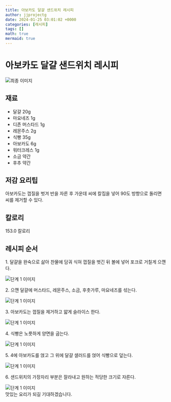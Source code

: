 ```yaml
---
title: 아보카도 달걀 샌드위치 레시피
author: jjprojectg
date: 2024-01-25 03:01:02 +0000
categories: [레시피]
tags: []
math: true
mermaid: true
---
```

<meta name="og:type" content="website"/>
<meta charset="UTF-8"/>
<div class="header">
  <h1>아보카도 달걀 샌드위치 레시피</h1>
</div>

<div class="container my-4">
  <div class="row">
    <div class="col-12 col-md-6">
      <div class="recipe-image">
        <img src="http://www.foodsafetykorea.go.kr/uploadimg/20141117/20141117053706_1416213426888.jpg" class="step-image" alt="최종 이미지"/>
      </div>
    </div>
    <div class="col-12 col-md-6">
      <div class="ingredients">
        <h2>재료</h2>
        <ul class="card">
          <li> 달걀 20g </li>
          <li>  마요네즈 1g </li>
          <li>  디존 머스타드 1g </li>
          <li>  레몬주스 2g </li>
          <li>  식빵 35g </li>
          <li>  아보카도 6g </li>
          <li>  워터크레스 1g </li>
          <li>  소금 약간 </li>
          <li>  후추 약간 </li>
</ul>
      </div>
    </div>
    <div class="col-12 col-md-6">
      <div class="ingredients">
        <h2>저감 요리팁</h2>
        <div class="card"> 
          <p>
            아보카도는 껍질을 벗겨 반을 자른 후 가운데 씨에 칼집을 넣어 90도 방향으로 돌리면 씨를 제거할 수 있다.
          </p>
        </div>
      </div>
      <div class="ingredients">
        <h2>칼로리</h2>
        <div class="card"> 
          <p>
            153.0 칼로리
          </p>
        </div>
      </div>
    </div>
  </div>

  <h2 class="my-4">레시피 순서</h2>
  <div class="card recipe-card">
    <div class="card-body recipe-step">
      <p class="card-text step-description">1. 달걀을 완숙으로 삶아 찬물에 담궈 식혀 껍질을 벗긴 뒤 볼에 넣어 포크로 거칠게 으깬다.</p>
      <img src="http://www.foodsafetykorea.go.kr/uploadimg/cook/974-1.jpg" alt="단계 1 이미지" class="step-image"/>
    </div>
  </div>
  <div class="card recipe-card">
    <div class="card-body recipe-step">
      <p class="card-text step-description">2. 으깬 달걀에 머스타드, 레몬주스, 소금, 후춧가루, 마요네즈를 섞는다.</p>
      <img src="http://www.foodsafetykorea.go.kr/uploadimg/cook/974-2.jpg" alt="단계 1 이미지" class="step-image"/>
    </div>
  </div>
  <div class="card recipe-card">
    <div class="card-body recipe-step">
      <p class="card-text step-description">3. 아보카도는 껍질을 제거하고 얇게 슬라이스 한다.</p>
      <img src="http://www.foodsafetykorea.go.kr/uploadimg/cook/974-3.jpg" alt="단계 1 이미지" class="step-image"/>
    </div>
  </div>
  <div class="card recipe-card">
    <div class="card-body recipe-step">
      <p class="card-text step-description">4. 식빵은 노릇하게 양면을 굽는다.</p>
      <img src="http://www.foodsafetykorea.go.kr/uploadimg/cook/974-4.jpg" alt="단계 1 이미지" class="step-image"/>
    </div>
  </div>
  <div class="card recipe-card">
    <div class="card-body recipe-step">
      <p class="card-text step-description">5. 4에 아보카도를 얹고 그 위에 달걀 샐러드를 얹어 식빵으로 덮는다.</p>
      <img src="http://www.foodsafetykorea.go.kr/uploadimg/cook/974-5.jpg" alt="단계 1 이미지" class="step-image"/>
    </div>
  </div>
  <div class="card recipe-card">
    <div class="card-body recipe-step">
      <p class="card-text step-description">6. 샌드위치의 가장자리 부분은 잘라내고 원하는 적당한 크기로 자른다.</p>
      <img src="http://www.foodsafetykorea.go.kr/uploadimg/cook/974-6.jpg" alt="단계 1 이미지" class="step-image"/>
    </div>
  </div>

</div>
맛있는 요리가 되길 기대하겠습니다.
